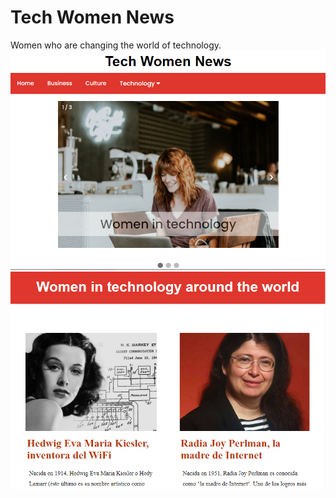 # Tech Women News
Women who are changing the world of technology.
<br>
<img src="imagenes/ImgReadme/readme01.png" alt="FirstImg"/>
<img src="imagenes/ImgReadme/readme02.png" alt="SecondImg"/>
